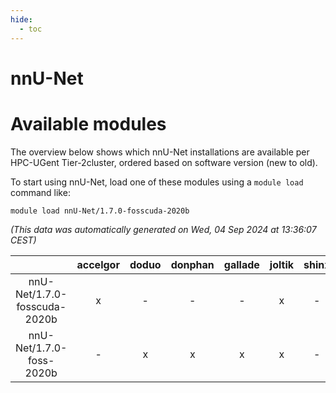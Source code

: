 ```yaml
---
hide:
  - toc
---
```


nnU-Net
=======

# Available modules


The overview below shows which nnU-Net installations are available per HPC-UGent Tier-2cluster, ordered based on software version (new to old).

To start using nnU-Net, load one of these modules using a `module load` command like:

```shell
module load nnU-Net/1.7.0-fosscuda-2020b
```

*(This data was automatically generated on Wed, 04 Sep 2024 at 13:36:07 CEST)*  

| |accelgor|doduo|donphan|gallade|joltik|shinx|skitty|
| :---: | :---: | :---: | :---: | :---: | :---: | :---: | :---: |
|nnU-Net/1.7.0-fosscuda-2020b|x|-|-|-|x|-|-|
|nnU-Net/1.7.0-foss-2020b|-|x|x|x|x|-|x|
